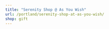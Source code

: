 ```yaml
---
title: "Serenity Shop @ As You Wish"
url: /portland/serenity-shop-at-as-you-wish/
shop: gift
---
```

